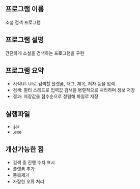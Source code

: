 ## 프로그램 이름
소설 검색 프로그램

## 프로그램 설명
간단하게 소설을 검색하는 프로그램을 구현

## 프로그램 요약
- 시작UI: UI로 검색할 플랫폼, 태그, 제목, 저자 등을 입력
- 검색: 멀티 스레드로 입력값 검색을 병렬적으로 처리하며 정보 저장
- 결과: 저장값을 점수순으로 정렬해 파일로 저장

## 실행파일
- .jar
- .exe

## 개선가능한 점
- 검색 중 진행 수치 표시
- 플랫폼 추가
- 중복제거
- 자잘한 오류 처리

